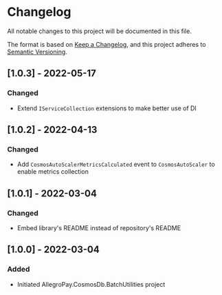 # Changelog

All notable changes to this project will be documented in this file.

The format is based on [Keep a Changelog](https://keepachangelog.com/en/1.0.0/), and this project adheres
to [Semantic Versioning](https://semver.org/spec/v2.0.0.html).

## [1.0.3] - 2022-05-17

### Changed

* Extend `IServiceCollection` extensions to make better use of DI

## [1.0.2] - 2022-04-13

### Changed

* Add `CosmosAutoScalerMetricsCalculated` event to `CosmosAutoScaler` to enable metrics collection

## [1.0.1] - 2022-03-04

### Changed

* Embed library's README instead of repository's README

## [1.0.0] - 2022-03-04

### Added

* Initiated AllegroPay.CosmosDb.BatchUtilities project
